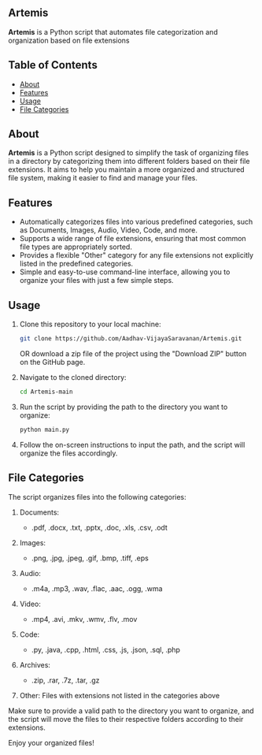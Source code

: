 ## Artemis

**Artemis** is a Python script that automates file categorization and organization based on file extensions


## Table of Contents

- [About](#about)
- [Features](#features)
- [Usage](#usage)
- [File Categories](#file-categories)

## About

**Artemis** is a Python script designed to simplify the task of organizing files in a directory by categorizing them into different folders based on their file extensions. It aims to help you maintain a more organized and structured file system, making it easier to find and manage your files.

## Features

- Automatically categorizes files into various predefined categories, such as Documents, Images, Audio, Video, Code, and more.
- Supports a wide range of file extensions, ensuring that most common file types are appropriately sorted.
- Provides a flexible "Other" category for any file extensions not explicitly listed in the predefined categories.
- Simple and easy-to-use command-line interface, allowing you to organize your files with just a few simple steps.

## Usage

1. Clone this repository to your local machine:

    ```bash
    git clone https://github.com/Aadhav-VijayaSaravanan/Artemis.git
    ```

   OR download a zip file of the project using the "Download ZIP" button on the GitHub page.

2. Navigate to the cloned directory:

    ```bash
    cd Artemis-main
    ```

3. Run the script by providing the path to the directory you want to organize:

    ```bash
    python main.py
    ```

4. Follow the on-screen instructions to input the path, and the script will organize the files accordingly.

## File Categories

The script organizes files into the following categories:

1. Documents:
   - .pdf, .docx, .txt, .pptx, .doc, .xls, .csv, .odt

2. Images:
   - .png, .jpg, .jpeg, .gif, .bmp, .tiff, .eps

3. Audio:
   - .m4a, .mp3, .wav, .flac, .aac, .ogg, .wma

4. Video:
   - .mp4, .avi, .mkv, .wmv, .flv, .mov

5. Code:
   - .py, .java, .cpp, .html, .css, .js, .json, .sql, .php

6. Archives:
   - .zip, .rar, .7z, .tar, .gz

7. Other: Files with extensions not listed in the categories above

Make sure to provide a valid path to the directory you want to organize, and the script will move the files to their respective folders according to their extensions.

Enjoy your organized files!
